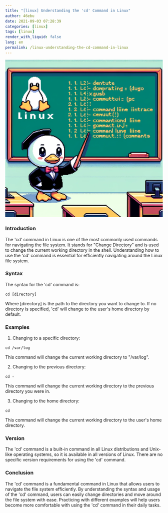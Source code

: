 ```yaml
---
title: "[linux] Understanding the 'cd' Command in Linux"
author: 46ebu
date: 2021-09-03 07:28:39 
categories: [linux]
tags: [linux]
render_with_liquid: false
lang: en
permalink: /linux-understanding-the-cd-command-in-linux
---
```


![Intro](/assets/img/post/linux.png)
### Introduction
The 'cd' command in Linux is one of the most commonly used commands for navigating the file system. It stands for "Change Directory" and is used to change the current working directory in the shell. Understanding how to use the 'cd' command is essential for efficiently navigating around the Linux file system.

### Syntax
The syntax for the 'cd' command is:
```
cd [directory]
```
Where [directory] is the path to the directory you want to change to. If no directory is specified, 'cd' will change to the user's home directory by default.

### Examples
1. Changing to a specific directory:
```
cd /var/log
```
This command will change the current working directory to "/var/log".

2. Changing to the previous directory:
```
cd -
```
This command will change the current working directory to the previous directory you were in.

3. Changing to the home directory:
```
cd
```
This command will change the current working directory to the user's home directory.

### Version
The 'cd' command is a built-in command in all Linux distributions and Unix-like operating systems, so it is available in all versions of Linux. There are no specific version requirements for using the 'cd' command.

### Conclusion
The 'cd' command is a fundamental command in Linux that allows users to navigate the file system efficiently. By understanding the syntax and usage of the 'cd' command, users can easily change directories and move around the file system with ease. Practicing with different examples will help users become more comfortable with using the 'cd' command in their daily tasks.